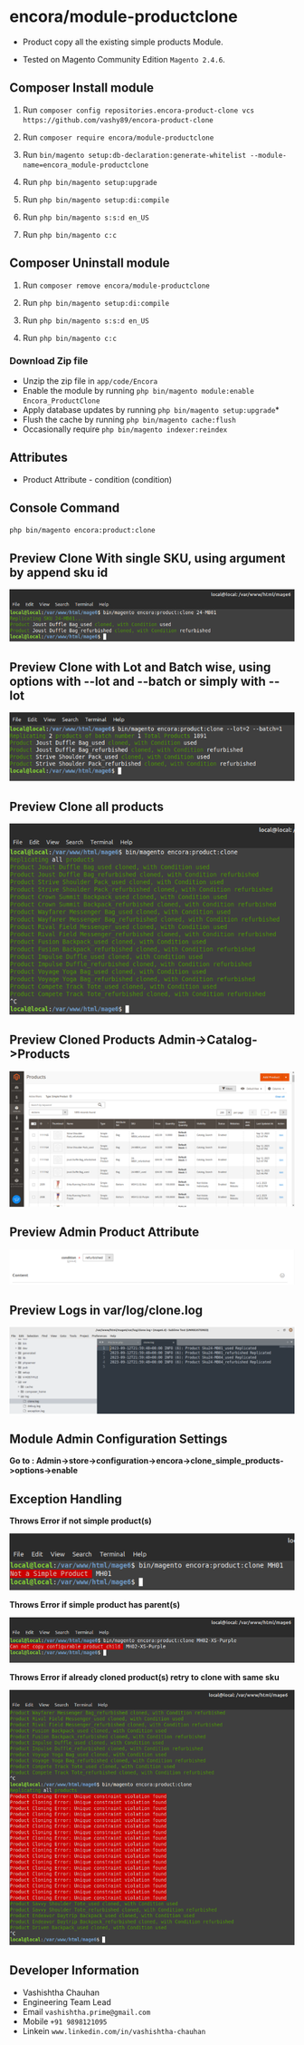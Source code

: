 # encora/module-productclone

- Product copy all the existing simple products Module. 

- Tested on Magento Community Edition  `Magento 2.4.6`.

## Composer Install module
1. Run `composer config repositories.encora-product-clone vcs https://github.com/vashy89/encora-product-clone`

2. Run `composer require encora/module-productclone`

3. Run `bin/magento setup:db-declaration:generate-whitelist --module-name=encora_module-productclone`

3. Run `php bin/magento setup:upgrade`

4. Run `php bin/magento setup:di:compile`

5. Run `php bin/magento s:s:d en_US`

6. Run `php bin/magento c:c`


## Composer Uninstall module

1. Run `composer remove encora/module-productclone`

2. Run `php bin/magento setup:di:compile`

3. Run `php bin/magento s:s:d en_US`

4. Run `php bin/magento c:c`


### Download Zip file

 - Unzip the zip file in `app/code/Encora`
 - Enable the module by running `php bin/magento module:enable Encora_ProductClone`
 - Apply database updates by running `php bin/magento setup:upgrade`\*
 - Flush the cache by running `php bin/magento cache:flush`
 - Occasionally require `php bin/magento indexer:reindex`

## Attributes

 - Product Attribute - condition (condition)
 
## Console Command
`php bin/magento encora:product:clone` 

## Preview Clone With single SKU, using argument by append sku id

![with_sku.png](/readme-images/with_sku.png "with_sku.png")

## Preview Clone with Lot and Batch wise, using options with --lot and --batch or simply with --lot

![batch_wise.png](/readme-images/batch_wise.png "batch_wise.png")

## Preview Clone all products

![clone_all.png](/readme-images/clone_all.png "clone_all.png")

## Preview Cloned Products Admin->Catalog->Products

![cloned_products_BE.png](/readme-images/cloned_products_BE.png "cloned_products_BE.png")

## Preview Admin Product Attribute

![prod_attr_be.png](/readme-images/prod_attr_be.png "prod_attr_be.png")

## Preview Logs in var/log/clone.log

![logs.png](/readme-images/logs.png "logs.png")

## Module Admin Configuration Settings

**Go to : Admin->store->configuration->encora->clone_simple_products->options->enable**


## Exception Handling

**Throws Error if not simple product(s)**

![not_simple_err.png](/readme-images/not_simple_err.png "not_simple_err.png")

**Throws Error if simple product has parent(s)**

![if_parent.png](/readme-images/if_parent.png "if_parent.png")

**Throws Error if already cloned product(s) retry to clone with same sku**

![known_err.png](/readme-images/known_err.png "known_err.png")



## Developer Information
- Vashishtha Chauhan
- Engineering Team Lead 
- Email `vashishtha.prime@gmail.com`
- Mobile `+91 9898121095`
- Linkein `www.linkedin.com/in/vashishtha-chauhan`

